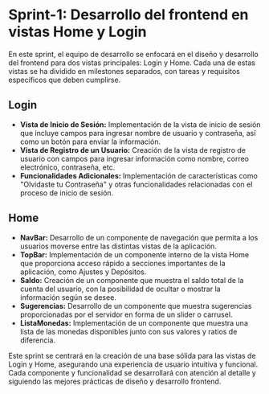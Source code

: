 # Sprint-1: Desarrollo del frontend en vistas Home y Login

En este sprint, el equipo de desarrollo se enfocará en el diseño y desarrollo del frontend para dos vistas principales: Login y Home. Cada una de estas vistas se ha dividido en milestones separados, con tareas y requisitos específicos que deben cumplirse.

## Login
- **Vista de Inicio de Sesión:** Implementación de la vista de inicio de sesión que incluye campos para ingresar nombre de usuario y contraseña, así como un botón para enviar la información.
- **Vista de Registro de un Usuario:** Creación de la vista de registro de usuario con campos para ingresar información como nombre, correo electrónico, contraseña, etc.
- **Funcionalidades Adicionales:** Implementación de características como "Olvidaste tu Contraseña" y otras funcionalidades relacionadas con el proceso de inicio de sesión.

## Home
- **NavBar:** Desarrollo de un componente de navegación que permita a los usuarios moverse entre las distintas vistas de la aplicación.
- **TopBar:** Implementación de un componente interno de la vista Home que proporciona acceso rápido a secciones importantes de la aplicación, como Ajustes y Depósitos.
- **Saldo:** Creación de un componente que muestra el saldo total de la cuenta del usuario, con la posibilidad de ocultar o mostrar la información según se desee.
- **Sugerencias:** Desarrollo de un componente que muestra sugerencias proporcionadas por el servidor en forma de un slider o carrusel.
- **ListaMonedas:** Implementación de un componente que muestra una lista de las monedas disponibles junto con sus valores y ratios de diferencia.

Este sprint se centrará en la creación de una base sólida para las vistas de Login y Home, asegurando una experiencia de usuario intuitiva y funcional. Cada componente y funcionalidad se desarrollará con atención al detalle y siguiendo las mejores prácticas de diseño y desarrollo frontend.
